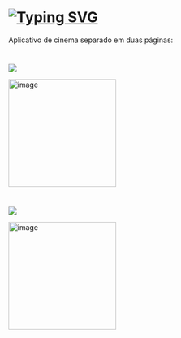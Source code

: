 # [![Typing SVG](https://readme-typing-svg.herokuapp.com/?color=CD0F0F&size=35&center=true&vCenter=true&width=1000&lines=APP+CINETEC;Desenvolvido+em+kotlin)](https://git.io/typing-svg)

Aplicativo de cinema separado em duas páginas:


#

<a href="https://github.com/J0vana23/APP_CINETEC/tree/main/TelaCadastro" target="_blank"><img src="https://img.shields.io/badge/TELA DE CADASTRO: -0D1117?style=for-the-badge&logo=android-studio&logoColor=7d5b8c"></a>

<img width="212" alt="image" src="https://github.com/J0vana23/APP_CINETEC/assets/125403554/c380c5c0-ead3-4624-8974-07d8c61c64f3">

#


<a href="https://github.com/J0vana23/APP_CINETEC/tree/main/Grade" target="_blank"><img src="https://img.shields.io/badge/GRADE DOS FILMES: -0D1117?style=for-the-badge&logo=android-studio&logoColor=7d5b8c"></a>

<img width="212" alt="image" src="https://github.com/J0vana23/APP_CINETEC/assets/125403554/7db4f01e-0810-422b-b588-63dcd0f7e03b">







